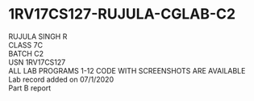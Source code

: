 # 1RV17CS127-RUJULA-CGLAB-C2

RUJULA SINGH R <br />
CLASS 7C<br />
BATCH C2<br />
USN 1RV17CS127<br />
ALL LAB PROGRAMS 1-12 CODE WITH SCREENSHOTS ARE AVAILABLE <br />
Lab record added on 07/1/2020<br />
Part B report


